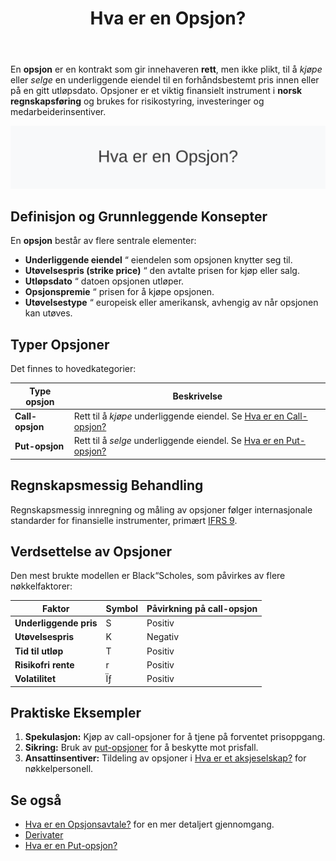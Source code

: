 ﻿---
title: "Hva er en Opsjon?"
seoTitle: "Hva er en Opsjon?"
description: 'En **opsjon** er en kontrakt som gir innehaveren **rett**, men ikke plikt, til å *kjøpe* eller *selge* en underliggende eiendel til en forhåndsbestemt pris i...'
---

En **opsjon** er en kontrakt som gir innehaveren **rett**, men ikke plikt, til å *kjøpe* eller *selge* en underliggende eiendel til en forhåndsbestemt pris innen eller på en gitt utløpsdato. Opsjoner er et viktig finansielt instrument i **norsk regnskapsføring** og brukes for risikostyring, investeringer og medarbeiderinsentiver.

![Illustrasjon av konseptet opsjon](opsjon-image.svg)

## Definisjon og Grunnleggende Konsepter

En **opsjon** består av flere sentrale elementer:

* **Underliggende eiendel** “ eiendelen som opsjonen knytter seg til.
* **Utøvelsespris (strike price)** “ den avtalte prisen for kjøp eller salg.
* **Utløpsdato** “ datoen opsjonen utløper.
* **Opsjonspremie** “ prisen for å kjøpe opsjonen.
* **Utøvelsestype** “ europeisk eller amerikansk, avhengig av når opsjonen kan utøves.

## Typer Opsjoner

Det finnes to hovedkategorier:

| Type opsjon      | Beskrivelse                                                              |
|------------------|---------------------------------------------------------------------------|
| **Call-opsjon**  | Rett til å *kjøpe* underliggende eiendel. Se [Hva er en Call-opsjon?](/blogs/regnskap/call-opsjon "Hva er en Call-opsjon?") |
| **Put-opsjon**   | Rett til å *selge* underliggende eiendel. Se [Hva er en Put-opsjon?](/blogs/regnskap/put-opsjon "Hva er en Put-opsjon?") |

## Regnskapsmessig Behandling

Regnskapsmessig innregning og måling av opsjoner følger internasjonale standarder for finansielle instrumenter, primært [IFRS 9](/blogs/regnskap/hva-er-ifrs "Hva er IFRS?").

## Verdsettelse av Opsjoner

Den mest brukte modellen er Black“Scholes, som påvirkes av flere nøkkelfaktorer:

| Faktor             | Symbol | Påvirkning på call-opsjon |
|---------------------|--------|---------------------------|
| **Underliggende pris** | S      | Positiv                   |
| **Utøvelsespris**      | K      | Negativ                   |
| **Tid til utløp**      | T      | Positiv                   |
| **Risikofri rente**    | r      | Positiv                   |
| **Volatilitet**        | Ïƒ      | Positiv                   |

## Praktiske Eksempler

1. **Spekulasjon:** Kjøp av call-opsjoner for å tjene på forventet prisoppgang.
2. **Sikring:** Bruk av [put-opsjoner](/blogs/regnskap/put-opsjon "Hva er en Put-opsjon?") for å beskytte mot prisfall.
3. **Ansattinsentiver:** Tildeling av opsjoner i [Hva er et aksjeselskap?](/blogs/regnskap/hva-er-et-aksjeselskap "Hva er et Aksjeselskap? Komplett Guide til Selskapsformen") for nøkkelpersonell.

## Se også

* [Hva er en Opsjonsavtale?](/blogs/regnskap/hva-er-opsjonsavtale "Hva er en Opsjonsavtale? Komplett Guide til Opsjoner i Regnskap") for en mer detaljert gjennomgang.
* [Derivater](/blogs/regnskap/derivater "Hva er Derivater? En Guide til Derivater i Regnskap")
* [Hva er en Put-opsjon?](/blogs/regnskap/put-opsjon "Hva er en Put-opsjon? En Guide til salgsopsjoner i Regnskap")











